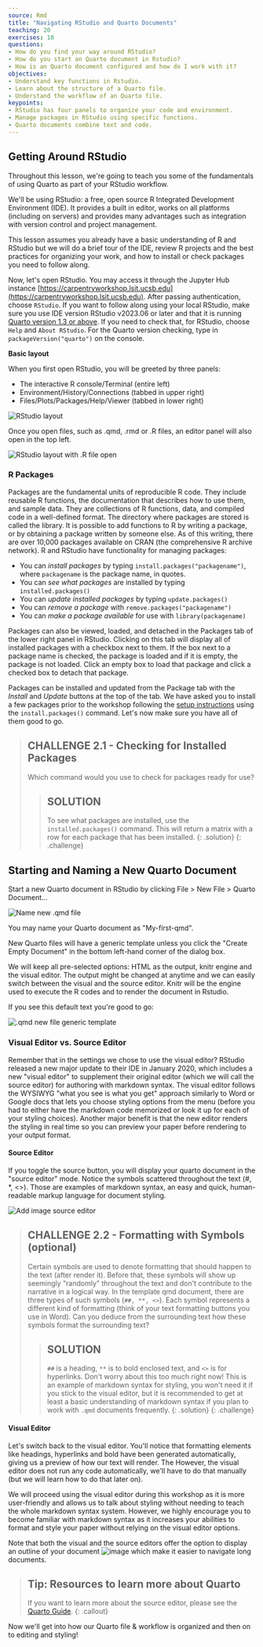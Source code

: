 ```yaml
---
source: Rmd  
title: "Navigating RStudio and Quarto Documents"  
teaching: 20
exercises: 10
questions:
- How do you find your way around RStudio?
- How do you start an Quarto document in Rstudio?
- How is an Quarto document configured and how do I work with it?
objectives:
- Understand key functions in Rstudio.
- Learn about the structure of a Quarto file.
- Understand the workflow of an Quarto file.
keypoints:
- RStudio has four panels to organize your code and environment.
- Manage packages in RStudio using specific functions.
- Quarto documents combine text and code.
---
```



## Getting Around RStudio

Throughout this lesson, we're going to teach you some of the fundamentals of
using Quarto as part of your RStudio workflow. 

We'll be using RStudio: a free, open source R Integrated Development Environment
(IDE). It provides a built in editor, works on all platforms
(including on servers) and provides many advantages such as integration with
version control and project management.

This lesson assumes you already have a basic understanding of R and RStudio but
we will do a brief tour of the IDE, review R projects and the best practices for
organizing your work, and how to install or check packages you need to follow along.

Now, let's open RStudio. You may access it through the Jupyter Hub instance [https://carpentryworkshop.lsit.ucsb.edu](https://carpentryworkshop.lsit.ucsb.edu). After passing authentication, choose `RStudio`. If you want to follow along using your local RStudio, make sure you use IDE version RStudio v2023.06 or later and that it is running [Quarto version 1.3 or above](https://quarto.org/docs/download/prerelease.html). If you need to check that, for RStudio, choose `Help` and `About RStudio`. For the Quarto version checking, type in `packageVersion("quarto")` on the console. 
  

**Basic layout**

When you first open RStudio, you will be greeted by three panels:

-   The interactive R console/Terminal (entire left)
-   Environment/History/Connections (tabbed in upper right)
-   Files/Plots/Packages/Help/Viewer (tabbed in lower right)

![RStudio layout](../fig/02-rstudio.PNG) 

Once you open files, such as .qmd, .rmd or .R files, an editor panel will also
open in the top left.

![RStudio layout with .R file open](../fig/02-rstudio-script.PNG) 


### R Packages

Packages are the fundamental units of reproducible R code. They include reusable R functions, the documentation that describes how to use them, and sample data. They are collections of R functions, data, and compiled code in a well-defined format. The directory where packages are stored is called the library.
It is possible to add functions to R by writing a package, or by obtaining a
package written by someone else. As of this writing, there are over 10,000
packages available on CRAN (the comprehensive R archive network). R and RStudio
have functionality for managing packages:

-   You can *install packages* by typing `install.packages("packagename")`, where `packagename` is the package name, in quotes.
-   You can *see what packages* are installed by typing `installed.packages()`
-   You can *update installed packages* by typing `update.packages()`
-   You can *remove a package* with `remove.packages("packagename")`
-   You can *make a package available* for use with `library(packagename)`

Packages can also be viewed, loaded, and detached in the Packages tab of the
lower right panel in RStudio. Clicking on this tab will display all of installed
packages with a checkbox next to them. If the box next to a package name is
checked, the package is loaded and if it is empty, the package is not loaded.
Click an empty box to load that package and click a checked box to detach that
package.

Packages can be installed and updated from the Package tab with the *Install* and
*Update* buttons at the top of the tab. We have asked you to install a few packages prior to the workshop following the [setup instructions](https://github.com/UCSBCarpentry/Reproducible-Publications-with-RStudio/blob/main/setup.md) using the `install.packages()` command. Let's now make sure you have all of them good to go.

> ## CHALLENGE 2.1 - Checking for Installed Packages
> Which command would you use to check for packages ready for use?
>> ## SOLUTION
>> To see what packages are installed, use the `installed.packages()` command. This will return a matrix with a row for each package that has been installed. 
> {: .solution}
{: .challenge}

## Starting and Naming a New Quarto Document

Start a new Quarto document in RStudio by clicking File \> New File \> Quarto Document...

![Name new .qmd file](../fig/02-name-new-qmd.PNG)

You may name your Quarto document as "My-first-qmd".

New Quarto files will have a generic template unless you click the
"Create Empty Document" in the bottom left-hand corner of the dialog box.

We will keep all pre-selected options: HTML as the output, knitr engine and the visual editor. The output might be changed at anytime and we can easily switch between the visual and the source editor. Knitr will be the engine used to execute the R codes and to render the document in Rstudio.

If you see this default text you're good to go: 

![.qmd new file generic template](../fig/02-qmd-new-template.PNG)

### Visual Editor vs. Source Editor

Remember that in the settings we chose to use the visual editor? RStudio released a new major update to their IDE in January 2020, which includes a new "visual editor" to supplement their original editor (which we will call the source editor) for authoring with markdown syntax. The visual editor follows the WYSIWYG "what you see is what you get" approach similarly to Word or Google docs that lets you choose styling options from the menu (before you had to either have the markdown code memorized or look it up for each of your styling choices). Another major benefit is that the new editor renders the styling in real time so you can preview your paper before rendering to your output format.

#### Source Editor

If you toggle the source button, you will display your quarto document in the "source editor" mode. Notice the symbols scattered throughout the text (#, *, <>). Those are examples of markdown syntax, an easy and quick, human-readable markup language for document styling.

![Add image source editor](../fig/02-qmd-source.PNG)


> ## CHALLENGE 2.2 - Formatting with Symbols (optional)
> Certain symbols are used to denote formatting that should happen to the text (after render it). Before that, these symbols will show up seemingly "randomly" throughout the text and don't contribute to the narrative in a logical way. In the template qmd document, there are three types of such symbols (`##, **, <>`). Each symbol represents a different kind of formatting (think of your text formatting buttons you use in Word). Can you deduce from the surrounding text how these symbols format the surrounding text?  
>> ## SOLUTION
>> `##` is a heading, `**` is to bold enclosed text, and `<>` is for hyperlinks.
>> Don't worry about this too much right now! This is an example of markdown syntax for styling, you won't need it if you stick to the visual editor, but it is recommended to get at least a basic understanding of markdown syntax if you plan to work with `.qmd` documents frequently.
> {: .solution}
{: .challenge}


#### Visual Editor

Let's switch back to the visual editor. You'll notice that formatting elements like headings, hyperlinks and bold have been generated automatically, giving us a preview of how our text will render. The  However, the visual editor does not run any code automatically, we'll have to do that manually (but we will learn how to do that later on).

We will proceed using the visual editor during this workshop as it is more
user-friendly and allows us to talk about styling without needing to teach the
whole markdown syntax system. However, we highly encourage you to become
familiar with markdown syntax as it
increases your abilities to format and style your paper without relying on the
visual editor options.

Note that both the visual and the source editors offer the option to display an outline of your document ![image](https://user-images.githubusercontent.com/63265343/192625580-ad6bddc1-98b7-437e-8aaf-2190651d456b.png) which make it easier to navigate long documents. 


> ## Tip: Resources to learn more about Quarto
> If you want to learn more about the source editor, please see
> the [Quarto Guide](https://quarto.org/docs/guide).
{: .callout}


Now we'll get into how our Quarto file & workflow is organized and then on
to editing and styling!
